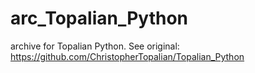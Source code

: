 # arc_Topalian_Python
archive for Topalian Python. See original: https://github.com/ChristopherTopalian/Topalian_Python
